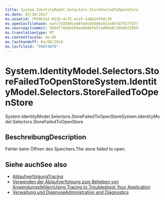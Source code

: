 ```yaml
---
title: System.IdentityModel.Selectors.StoreFailedToOpenStore
ms.date: 03/30/2017
ms.assetid: f850b3e2-022b-4c75-aca3-1a8b14f9dc30
ms.openlocfilehash: eafc7d3569ce48f4dc03480a915e66fd75577dff
ms.sourcegitcommit: 5b6d778ebb269ee6684fb57ad69a8c28b06235b9
ms.translationtype: MT
ms.contentlocale: de-DE
ms.lasthandoff: 04/08/2019
ms.locfileid: "59073870"
---
```

# <a name="systemidentitymodelselectorsstorefailedtoopenstore"></a><span data-ttu-id="a0971-102">System.IdentityModel.Selectors.StoreFailedToOpenStore</span><span class="sxs-lookup"><span data-stu-id="a0971-102">System.IdentityModel.Selectors.StoreFailedToOpenStore</span></span>
<span data-ttu-id="a0971-103">System.IdentityModel.Selectors.StoreFailedToOpenStore</span><span class="sxs-lookup"><span data-stu-id="a0971-103">System.IdentityModel.Selectors.StoreFailedToOpenStore</span></span>  
  
## <a name="description"></a><span data-ttu-id="a0971-104">Beschreibung</span><span class="sxs-lookup"><span data-stu-id="a0971-104">Description</span></span>  
 <span data-ttu-id="a0971-105">Fehler beim Öffnen des Speichers.</span><span class="sxs-lookup"><span data-stu-id="a0971-105">The store failed to open.</span></span>  
  
## <a name="see-also"></a><span data-ttu-id="a0971-106">Siehe auch</span><span class="sxs-lookup"><span data-stu-id="a0971-106">See also</span></span>

- [<span data-ttu-id="a0971-107">Ablaufverfolgung</span><span class="sxs-lookup"><span data-stu-id="a0971-107">Tracing</span></span>](../../../../../docs/framework/wcf/diagnostics/tracing/index.md)
- [<span data-ttu-id="a0971-108">Verwenden der Ablaufverfolgung zum Beheben von Anwendungsfehlern</span><span class="sxs-lookup"><span data-stu-id="a0971-108">Using Tracing to Troubleshoot Your Application</span></span>](../../../../../docs/framework/wcf/diagnostics/tracing/using-tracing-to-troubleshoot-your-application.md)
- [<span data-ttu-id="a0971-109">Verwaltung und Diagnose</span><span class="sxs-lookup"><span data-stu-id="a0971-109">Administration and Diagnostics</span></span>](../../../../../docs/framework/wcf/diagnostics/index.md)
